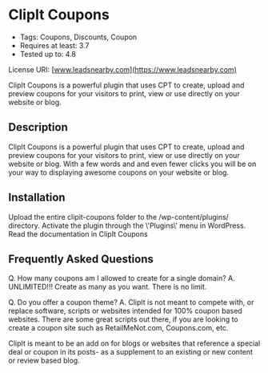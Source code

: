 # ClipIt Coupons 
* Tags: Coupons, Discounts, Coupon
* Requires at least: 3.7
* Tested up to: 4.8

License URI: [www.leadsnearby.com](https://www.leadsnearby.com)

ClipIt Coupons is a powerful plugin that uses CPT to create, upload and preview coupons for your visitors to print, view or use directly on your website or blog.

## Description

ClipIt Coupons is a powerful plugin that uses CPT to create, upload and preview coupons for your visitors to print, view or use directly on your website or blog. With a few words and and even fewer clicks you will be on your way to displaying awesome coupons on your website or blog.

## Installation

Upload the entire clipit-coupons folder to the /wp-content/plugins/ directory.
Activate the plugin through the \\\'Plugins\\\' menu in WordPress.
Read the documentation in ClipIt Coupons

## Frequently Asked Questions

Q. How many coupons am I allowed to create for a single domain? 
A. UNLIMITED!!! Create as many as you want. There is no limit.

Q. Do you offer a coupon theme?
A. ClipIt is not meant to compete with, or replace software, scripts or websites intended for 100% coupon based websites. There are some great scripts out there, if you are looking to create a coupon site such as RetailMeNot.com, Coupons.com, etc.

ClipIt is meant to be an add on for blogs or websites that reference a special deal or coupon in its posts- as a supplement to an existing or new content or review based blog.